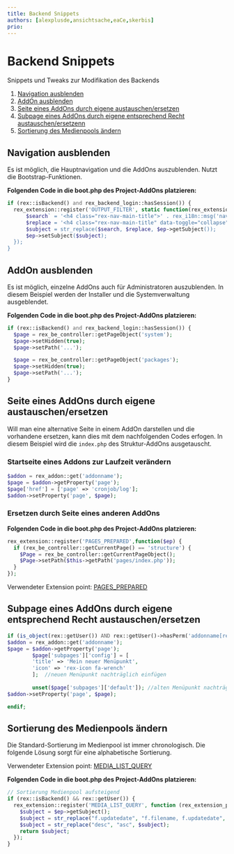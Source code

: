 ```yaml
---
title: Backend Snippets
authors: [alexplusde,ansichtsache,eaCe,skerbis]
prio:
---
```


# Backend Snippets

Snippets und Tweaks zur Modifikation des Backends
1. [Navigation ausblenden](#navhide)
1. [AddOn ausblenden](#addonhide)
2. [Seite eines AddOns durch eigene austauschen/ersetzen](#replacepage)
3. [Subpage eines AddOns durch eigene entsprechend Recht austauschen/ersetzenn](#replacepage2)
4. [Sortierung des Medienpools ändern](#mediasort)

<a name="navhide"></a>
## Navigation ausblenden

Es ist möglich, die Hauptnavigation und die AddOns auszublenden. Nutzt die Bootstrap-Funktionen.

**Folgenden Code in die boot.php des Project-AddOns platzieren:**

```php
if (rex::isBackend() and rex_backend_login::hasSession()) {
  rex_extension::register('OUTPUT_FILTER', static function(rex_extension_point $ep) {
      $search` = '<h4 class="rex-nav-main-title">' . rex_i18n::msg('navigation_addons') . '</h4>' . "\n        " . '<ul class="rex-nav-main-list nav nav-pills nav-stacked">';
      $replace = '<h4 class="rex-nav-main-title" data-toggle="collapse" data-target="#'.rex_i18n::msg('navigation_addons').'">'.rex_i18n::msg('navigation_addons').'</h4><ul class="rex-nav-main-list nav nav-pills nav-stacked collapse" id="'.rex_i18n::msg('navigation_addons').'">';    
      $subject = str_replace($search, $replace, $ep->getSubject());
      $ep->setSubject($subject);
  });
}
```

<a name="addonhide"></a>
## AddOn ausblenden

Es ist möglich, einzelne AddOns auch für Administratoren auszublenden. In diesem Beispiel werden der Installer und die Systemverwaltung ausgeblendet.

**Folgenden Code in die boot.php des Project-AddOns platzieren:**

```php
if (rex::isBackend() and rex_backend_login::hasSession()) {
  $page = rex_be_controller::getPageObject('system');
  $page->setHidden(true);
  $page->setPath('...');

  $page = rex_be_controller::getPageObject('packages');
  $page->setHidden(true);
  $page->setPath('...');
}
```

<a name="replacepage"></a>
## Seite eines AddOns durch eigene austauschen/ersetzen

Will man eine alternative Seite in einem AddOn darstellen und die vorhandene ersetzen, kann dies mit dem nachfolgenden Codes erfogen. In diesem Beispiel wird die `index.php` des Struktur-AddOns ausgetauscht. 

### Startseite eines Addons zur Laufzeit verändern

```php 
$addon = rex_addon::get('addonname');
$page = $addon->getProperty('page');
$page['href'] = ['page' => 'cronjob/log'];
$addon->setProperty('page', $page);
```


### Ersetzen durch Seite eines anderen AddOns 

**Folgenden Code in die boot.php des Project-AddOns platzieren:**

```php
rex_extension::register('PAGES_PREPARED',function($ep) {
  if (rex_be_controller::getCurrentPage() == 'structure') {
    $Page = rex_be_controller::getCurrentPageObject();
    $Page->setPath($this->getPath('pages/index.php'));
  }
});
```
Verwendeter Extension point: [PAGES_PREPARED](https://github.com/redaxo/redaxo/blob/591146a1dc60e8aacefd58dc9b7e9c307c0983b9/redaxo/src/core/backend.php#L132)


<a name="replacepage2"></a>
## Subpage eines AddOns durch eigene entsprechend Recht austauschen/ersetzen

```php
if (is_object(rex::getUser()) AND rex::getUser()->hasPerm('addonname[recht]') AND !rex::getUser()->isAdmin()):
$addon = rex_addon::get('addonname');
$page = $addon->getProperty('page');
        $page['subpages']['config'] = [
        'title' => 'Mein neuer Menüpunkt', 
        'icon' => 'rex-icon fa-wrench'
        ];  //neuen Menüpunkt nachträglich einfügen
        
        unset($page['subpages']['default']); //alten Menüpunkt nachträglich entfernen
$addon->setProperty('page', $page);

endif;
```

<a name="mediasort"></a>
## Sortierung des Medienpools ändern

Die Standard-Sortierung im Medienpool ist immer chronologisch. Die folgende Lösung sorgt für eine alphabetische Sortierung. 

Verwendeter Extension point: [MEDIA_LIST_QUERY](https://github.com/redaxo/redaxo/blob/0b624db20ce0baab171ff054d975645e22eceed8/redaxo/src/addons/mediapool/pages/media.php#L637-L642)

**Folgenden Code in die boot.php des Project-AddOns platzieren:**

```php
// Sortierung Medienpool aufsteigend
if (rex::isBackend() && rex::getUser()) {
  rex_extension::register('MEDIA_LIST_QUERY', function (rex_extension_point $ep) {
    $subject = $ep->getSubject();
    $subject = str_replace("f.updatedate", "f.filename, f.updatedate", $subject);
    $subject = str_replace("desc", "asc", $subject);
    return $subject;
  });
}
```

